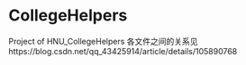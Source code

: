 # CollegeHelpers
Project of HNU_CollegeHelpers
各文件之间的关系见https://blog.csdn.net/qq_43425914/article/details/105890768
